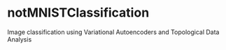 # notMNISTClassification
Image classification using Variational Autoencoders and Topological Data Analysis
